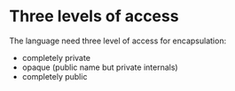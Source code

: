 # Three levels of access

The language need three level of access for encapsulation:

- completely private
- opaque (public name but private internals)
- completely public
